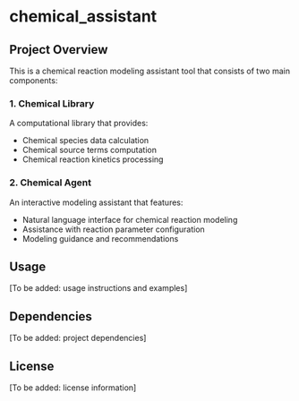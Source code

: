 # chemical_assistant

## Project Overview

This is a chemical reaction modeling assistant tool that consists of two main components:

### 1. Chemical Library

A computational library that provides:
- Chemical species data calculation
- Chemical source terms computation
- Chemical reaction kinetics processing

### 2. Chemical Agent

An interactive modeling assistant that features:
- Natural language interface for chemical reaction modeling
- Assistance with reaction parameter configuration
- Modeling guidance and recommendations

## Usage

[To be added: usage instructions and examples]

## Dependencies

[To be added: project dependencies]

## License

[To be added: license information]

